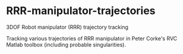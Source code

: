 # RRR-manipulator-trajectories
3DOF Robot manipulator (RRR) trajectory tracking

Tracking various trajectories of RRR manipulator in Peter Corke's RVC Matlab toolbox (including probable singularities).
